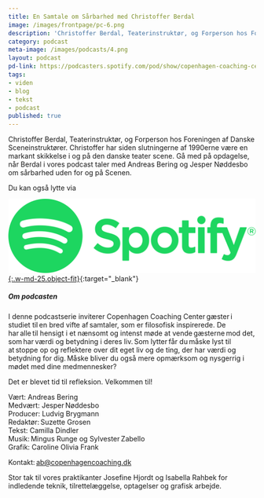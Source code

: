 ```yaml
---
title: En Samtale om Sårbarhed med Christoffer Berdal
image: /images/frontpage/pc-6.png
description: 'Christoffer Berdal, Teaterinstruktør, og Forperson hos Foreningen af Danske Sceneinstruktører. Christoffer har siden slutningerne af 1990erne være en markant skikkelse i og på den danske teater scene. Gå med på opdagelse, når Berdal i vores podcast taler med Andreas Bering og Jesper Nøddesbo om sårbarhed uden for og på Scenen.'
category: podcast
meta-image: /images/podcasts/4.png
layout: podcast
pd-link: https://podcasters.spotify.com/pod/show/copenhagen-coaching-cente/embed/episodes/En-samtale-om-srbarhed-med-Christoffer-Berdal-e233n96
tags:
- viden
- blog
- tekst
- podcast
published: true
---
```


Christoffer Berdal, Teaterinstruktør, og Forperson hos Foreningen af Danske Sceneinstruktører. Christoffer har siden slutningerne af 1990erne være en markant skikkelse i og på den danske teater scene. Gå med på opdagelse, når Berdal i vores podcast taler med Andreas Bering og Jesper Nøddesbo om sårbarhed uden for og på Scenen.

Du kan også lytte via

[![Lyt til SamtaleRummet via Spotify](/images/podcasts/spotify.png "Lyt til SamtaleRummet via Spotify"){:.w-md-25.object-fit}](https://open.spotify.com/episode/0WcPgI8VMYmTIr6E6GxjBy){:target="_blank"}

##### Om podcasten

I denne podcastserie inviterer Copenhagen Coaching Center gæster i studiet til en bred vifte af samtaler, som er filosofisk inspirerede. De har alle til hensigt i et nænsomt og intenst møde at vende gæsterne mod det, som har værdi og betydning i deres liv. Som lytter får du måske lyst til at stoppe op og reflektere over dit eget liv og de ting, der har værdi og betydning for dig. Måske bliver du også mere opmærksom og nysgerrig i mødet med dine medmennesker?

Det er blevet tid til refleksion. Velkommen til!  

Vært: Andreas Bering<br>
Medvært: Jesper Nøddesbo<br>
Producer: Ludvig Brygmann<br>
Redaktør: Suzette Grosen<br>
Tekst: Camilla Dindler<br>
Musik: Mingus Runge og Sylvester Zabello<br>
Grafik: Caroline Olivia Frank

Kontakt: ab@copenhagencoaching.dk

Stor tak til vores praktikanter Josefine Hjordt og Isabella Rahbek for indledende teknik, tilrettelæggelse, optagelser og grafisk arbejde.
